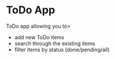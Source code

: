 # ToDo App

ToDo app allowing you to>
 - add new ToDo items
 - search through the existing items
 - filter items by status (done/pending/all)

